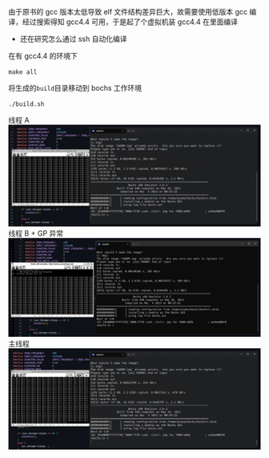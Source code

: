 由于原书的 gcc 版本太低导致 elf 文件结构差异巨大，故需要使用低版本 gcc 编译，经过搜索得知 gcc4.4 可用，于是起了个虚拟机装 gcc4.4 在里面编译
- 还在研究怎么通过 ssh 自动化编译

在有 gcc4.4 的环境下
```shell
make all
```
将生成的`build`目录移动到 bochs 工作环境

```shell
./build.sh
```
线程 A
![result1](./img/result1.png)
线程 B + GP 异常
![result2](./img/result2.png)
主线程
![result3](./img/result3.png)